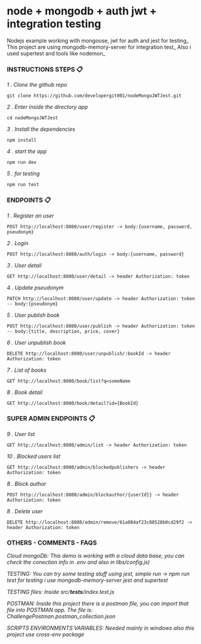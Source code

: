 # node + mongodb + auth jwt + integration testing
Nodejs example working with mongoose, jwt for auth and jest for testing_
This project are using mongodb-memory-server for integration test_
Also i used supertest and tools like nodemon_

### INSTRUCTIONS STEPS 📋

_1 . Clone the github repo_

```
git clone https://github.com/developergit001/nodeMongoJWTJest.git
```

_2 . Enter inside the directory app_

```
cd nodeMongoJWTJest
```

_3 . Install the dependencies_

```
npm install
```

_4 . start the app_

```
npm run dev
``` 

_5 . for testing_

```
npm run test
``` 

### ENDPOINTS 📋

_1 . Register an user_

```
POST http://localhost:8080/user/register -> body:{username, password, pseudonym}
```

_2 . Login_

```
POST http://localhost:8080/auth/login -> body:{username, password}
```

_3 . User detail_

```
GET http://localhost:8080/user/detail -> header Authorization: token
```

_4 . Update pseudonym_

```
PATCH http://localhost:8080/user/update -> header Authorization: token -- body:{pseudonym}
``` 

_5 . User publish book_

```
POST http://localhost:8080/user/publish -> header Authorization: token -- body:{title, description, price, cover}
``` 

_6 . User unpublish book_

```
DELETE http://localhost:8080/user/unpublish/:bookId -> header Authorization: token
``` 

_7 . List of books_

```
GET http://localhost:8080/book/list?q=someName
``` 

_8 . Book detail_

```
GET http://localhost:8080/book/detail?id={BookId}
``` 

### SUPER ADMIN ENDPOINTS 📋

_9 . User list_

```
GET http://localhost:8080/admin/list -> header Authorization: token
``` 

_10 . Blocked users list_

```
GET http://localhost:8080/admin/blockedpublishers -> header Authorization: token
``` 

_8 . Block author_

```
POST http://localhost:8080/admin/blockauthor/{userId}} -> header Authorization: token
``` 

_8 . Delete user_

```
DELETE http://localhost:8080/admin/remove/61a084af23c88528b0cd29f2 -> header Authorization: token
``` 

### OTHERS - COMMENTS - FAQS

_Cloud mongoDb: This demo is working with a cloud data base, you can check the conection info in .env 
and also in libs/config.js)_

_TESTING: You can try some testing stuff using jest, simple run -> npm run test for testing i use mongodb-memory-server jest and  supertest_

_TESTING files: Inside src/__tests__/index.test.js_

_POSTMAN: Inside this project there is a postman file, you can import that file into POSTMAN app.
The file is: ChallengePostman.postman_collection.json_

_SCRIPTS ENVIRONMENTS VARIABLES: Needed mainly in windows also this project use cross-env package_
